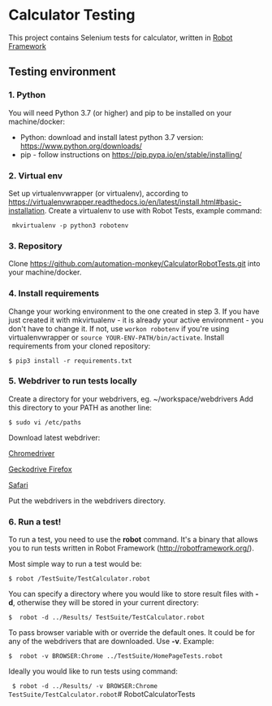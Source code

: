 # Calculator Testing
This project contains Selenium tests for calculator, written in [Robot Framework](http://robotframework.org/)

## Testing environment

### 1. Python
You will need Python 3.7 (or higher) and pip to be installed on your machine/docker:
- Python: download and install latest python 3.7 version: https://www.python.org/downloads/
- pip - follow instructions on https://pip.pypa.io/en/stable/installing/

### 2. Virtual env
Set up virtualenvwrapper (or virtualenv), according to https://virtualenvwrapper.readthedocs.io/en/latest/install.html#basic-installation. 
Create a virtualenv to use with Robot Tests, example command:

``` mkvirtualenv -p python3 robotenv```

### 3. Repository
Clone https://github.com/automation-monkey/CalculatorRobotTests.git into your machine/docker.

### 4. Install requirements
Change your working environment to the one created in step 3. If you have just created it with mkvirtualenv - it is already your active environment - you don't have to change it. If not, use `workon robotenv` if you're using virtualenvwrapper or `source YOUR-ENV-PATH/bin/activate`.
Install requirements from your cloned repository:

```$ pip3 install -r requirements.txt```

### 5. Webdriver to run tests locally
Create a directory for your webdrivers, eg. ~/workspace/webdrivers
Add this directory to your PATH as another line:

```$ sudo vi /etc/paths```

Download latest webdriver:

[Chromedriver](https://sites.google.com/a/chromium.org/chromedriver/downloads)

[Geckodrive Firefox](https://github.com/mozilla/geckodriver/releases)

[Safari](https://developer.apple.com/documentation/webkit/testing_with_webdriver_in_safari)

Put the webdrivers in the webdrivers directory.

### 6. Run a test!
To run a test, you need to use the **robot** command. It's a binary that allows you to run tests written in Robot Framework (http://robotframework.org/).

Most simple way to run a test would be: 

``` $ robot /TestSuite/TestCalculator.robot ```

You can specify a directory where you would like to store result files with **-d**, otherwise they will be stored in your current directory:

``` $  robot -d ../Results/ TestSuite/TestCalculator.robot ```

To pass browser variable with or override the default ones. It could be for any of the webdrivers that are downloaded. Use **-v**. Example:

``` $  robot -v BROWSER:Chrome ../TestSuite/HomePageTests.robot ```

Ideally you would like to run tests using command:

``` $ robot -d ../Results/ -v BROWSER:Chrome TestSuite/TestCalculator.robot```# RobotCalculatorTests
